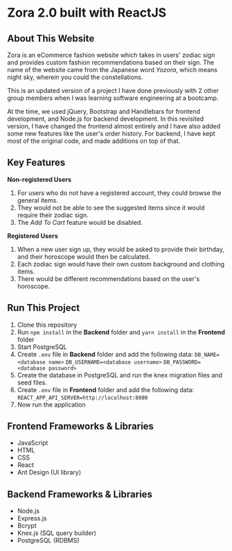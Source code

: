 # Zora 2.0 built with ReactJS
## About This Website

Zora is an eCommerce fashion website which takes in users' zodiac sign and provides custom fashion recommendations based on their sign. The name of the website came from the Japanese word *Yozora*, which means night sky, wherein you could the constellations.

This is an updated version of a project I have done previously with 2 other group members when I was learning software engineering at a bootcamp.

At the time, we used jQuery, Bootstrap and Handlebars for frontend development, and Node.js for backend development. In this revisited version, I have changed the frontend almost entirely and I have also added some new features like the user's order history. For backend, I have kept most of the original code, and made additions on top of that.

## Key Features

**Non-registered Users**
 1. For users who do not have a registered account, they could browse the general items.
 2. They would not be able to see the suggested items since it would require their zodiac sign.
 3. The *Add To Cart* feature would be disabled.

**Registered Users**
1. When a new user sign up, they would be asked to provide their birthday, and their horoscope would then be calculated.
2. Each zodiac sign would have their own custom background and clothing items.
3.  There would be different recommendations based on the user's horoscope.


## Run This Project

1. Clone this repository
2. Run `npm install` in the **Backend** folder and `yarn install` in the **Frontend** folder
3. Start PostgreSQL
4. Create `.env` file in **Backend** folder and add the following data:
	`DB_NAME=<database name>`
	`DB_USERNAME=<database username>`
	`DB_PASSWORD=<database password>`
5. Create the database in PostgreSQL and run the knex migration files and seed files.
6. Create `.env` file in **Frontend** folder and add the following data:
	`REACT_APP_API_SERVER=http://localhost:8080`
7. Now run the application

## Frontend Frameworks & Libraries
- JavaScript
- HTML
- CSS
- React
- Ant Design (UI library)


## Backend Frameworks & Libraries
- Node.js
- Express.js
- Bcrypt
- Knex.js (SQL query builder)
- PostgreSQL (RDBMS)
